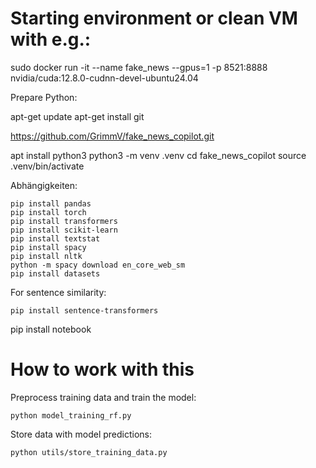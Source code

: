 
# Starting environment or clean VM with e.g.:

sudo docker run -it --name fake_news --gpus=1 -p 8521:8888 nvidia/cuda:12.8.0-cudnn-devel-ubuntu24.04

Prepare Python:

apt-get update
apt-get install git

https://github.com/GrimmV/fake_news_copilot.git

apt install python3
python3 -m venv .venv
cd fake_news_copilot
source .venv/bin/activate

Abhängigkeiten:

```
pip install pandas
pip install torch
pip install transformers
pip install scikit-learn
pip install textstat
pip install spacy
pip install nltk
python -m spacy download en_core_web_sm
pip install datasets
```

For sentence similarity: 

`pip install sentence-transformers`

pip install notebook

# How to work with this

Preprocess training data and train the model:

```python model_training_rf.py```

Store data with model predictions:

```python utils/store_training_data.py```

